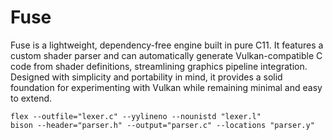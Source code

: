 # Fuse

Fuse is a lightweight, dependency-free engine built in pure C11. It features a custom shader parser and can automatically generate Vulkan-compatible C code from shader definitions, streamlining graphics pipeline integration. Designed with simplicity and portability in mind, it provides a solid foundation for experimenting with Vulkan while remaining minimal and easy to extend.

```
flex --outfile="lexer.c" --yylineno --nounistd "lexer.l"
bison --header="parser.h" --output="parser.c" --locations "parser.y"
```
